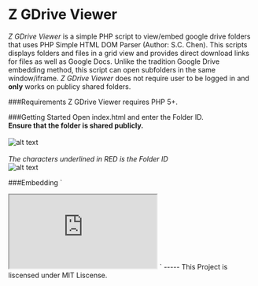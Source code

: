 # Z GDrive Viewer
*Z GDrive Viewer* is a simple PHP script to view/embed google drive folders that uses PHP Simple HTML DOM Parser (Author: S.C. Chen). This scripts displays folders and files in a grid view and provides direct download links for files as well as Google Docs. Unlike the tradition Google Drive embedding method, this script can open subfolders in the same window/iframe. *Z GDrive Viewer* does not require user to be logged in and **only** works on publicy shared folders.


###Requirements
Z GDrive Viewer requires PHP 5+.

###Getting Started
Open index.html and enter the Folder ID.<br>**Ensure that the folder is shared publicly.** <br><br>![alt text](https://s32.postimg.org/4hwdggz39/sharing.gif "Enable Sharing")<br><br>*The characters underlined in RED is the Folder ID*<br>
![alt text](https://s31.postimg.org/mfxmxstgr/image.jpg "Find Folder ID")

###Embedding
`
<iframe src="http://www.w3schools.com"></iframe>
`
-----
This Project is liscensed under MIT Liscense.
